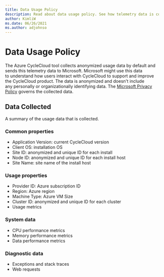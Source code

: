 ```yaml
---
title: Data Usage Policy
description: Read about data usage policy. See how telemetry data is collected and used within Azure CycleCloud. 
author: KimliW
ms.date: 06/26/2021
ms.author: adjohnso
---
```


# Data Usage Policy

The Azure CycleCloud tool collects anonymized usage data by default and sends this telemetry data to Microsoft. Microsoft might use this data to understand how users interact with CycleCloud to support and improve the CycleCloud product. The data is anonymized and doesn't include any personally or organizationally identifying data. The [Microsoft Privacy Policy](https://aka.ms/privacy) governs the collected data. 

## Data Collected

A summary of the usage data that is collected.

### Common properties

* Application Version: current CycleCloud version
* Client OS: installation OS
* Site ID: anonymized and unique ID for each install
* Node ID: anonymized and unique ID for each install host
* Site Name: site name of the install host

### Usage properties

* Provider ID: Azure subscription ID
* Region: Azure region
* Machine Type: Azure VM Size 
* Cluster ID: anonymized and unique ID for each cluster
* Usage metrics

### System data

* CPU performance metrics
* Memory performance metrics
* Data performance metrics

### Diagnostic data

* Exceptions and stack traces
* Web requests


